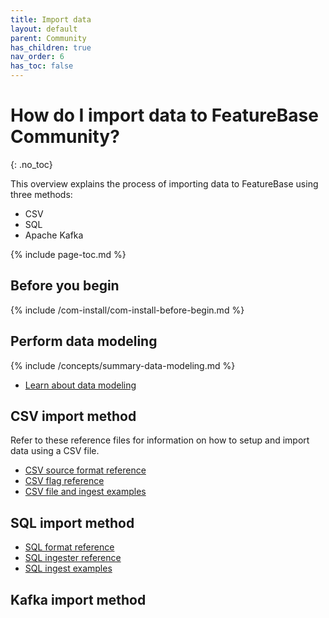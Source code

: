 ```yaml
---
title: Import data
layout: default
parent: Community
has_children: true
nav_order: 6
has_toc: false
---
```


# How do I import data to FeatureBase Community?
{: .no_toc}

This overview explains the process of importing data to FeatureBase using three methods:
* CSV
* SQL
* Apache Kafka

{% include page-toc.md %}

## Before you begin

{% include /com-install/com-install-before-begin.md %}

## Perform data modeling

{% include /concepts/summary-data-modeling.md %}

* [Learn about data modeling](/docs/concepts/overview-data-modeling/)

## CSV import method

Refer to these reference files for information on how to setup and import data using a CSV file.

* [CSV source format reference](/docs/community/com-ingest/com-ingest-source-csv)
* [CSV flag reference](/docs/community/com-ingest/com-ingest-flags-csv)
* [CSV file and ingest examples](/docs/community/com-ingest/com-ingest-example-csv)

## SQL import method

* [SQL format reference](/docs/community/com-ingest/com-ingest-source-sql)
* [SQL ingester reference](/docs/community/com-ingest/com-ingest-flags-sql)
* [SQL ingest examples](/docs/community/com-ingest/com-ingest-example-sql)

## Kafka import method

<!-- Coming in future PR where I document these
## Next step
* [Query data using SQL]
* [Query data using the Query builder]
-->
